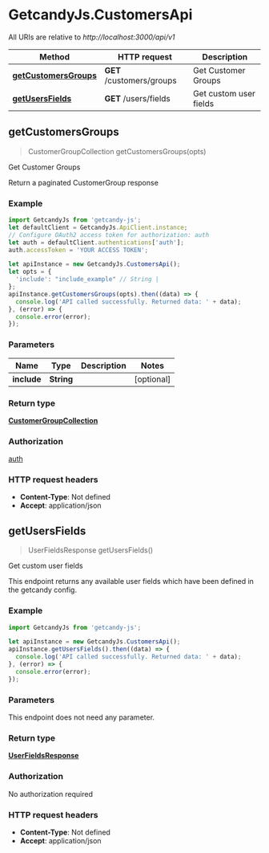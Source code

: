 # GetcandyJs.CustomersApi

All URIs are relative to *http://localhost:3000/api/v1*

Method | HTTP request | Description
------------- | ------------- | -------------
[**getCustomersGroups**](CustomersApi.md#getCustomersGroups) | **GET** /customers/groups | Get Customer Groups
[**getUsersFields**](CustomersApi.md#getUsersFields) | **GET** /users/fields | Get custom user fields



## getCustomersGroups

> CustomerGroupCollection getCustomersGroups(opts)

Get Customer Groups

Return a paginated CustomerGroup response

### Example

```javascript
import GetcandyJs from 'getcandy-js';
let defaultClient = GetcandyJs.ApiClient.instance;
// Configure OAuth2 access token for authorization: auth
let auth = defaultClient.authentications['auth'];
auth.accessToken = 'YOUR ACCESS TOKEN';

let apiInstance = new GetcandyJs.CustomersApi();
let opts = {
  'include': "include_example" // String | 
};
apiInstance.getCustomersGroups(opts).then((data) => {
  console.log('API called successfully. Returned data: ' + data);
}, (error) => {
  console.error(error);
});

```

### Parameters


Name | Type | Description  | Notes
------------- | ------------- | ------------- | -------------
 **include** | **String**|  | [optional] 

### Return type

[**CustomerGroupCollection**](CustomerGroupCollection.md)

### Authorization

[auth](../README.md#auth)

### HTTP request headers

- **Content-Type**: Not defined
- **Accept**: application/json


## getUsersFields

> UserFieldsResponse getUsersFields()

Get custom user fields

This endpoint returns any available user fields which have been defined in the getcandy config.

### Example

```javascript
import GetcandyJs from 'getcandy-js';

let apiInstance = new GetcandyJs.CustomersApi();
apiInstance.getUsersFields().then((data) => {
  console.log('API called successfully. Returned data: ' + data);
}, (error) => {
  console.error(error);
});

```

### Parameters

This endpoint does not need any parameter.

### Return type

[**UserFieldsResponse**](UserFieldsResponse.md)

### Authorization

No authorization required

### HTTP request headers

- **Content-Type**: Not defined
- **Accept**: application/json


